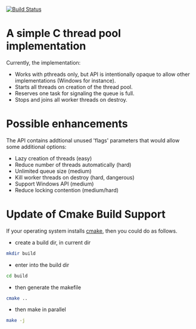 [![Build Status](https://travis-ci.org/mbrossard/threadpool.svg?branch=master)](https://travis-ci.org/mbrossard/threadpool)

A simple C thread pool implementation
=====================================

Currently, the implementation:
 * Works with pthreads only, but API is intentionally opaque to allow
   other implementations (Windows for instance).
 * Starts all threads on creation of the thread pool.
 * Reserves one task for signaling the queue is full.
 * Stops and joins all worker threads on destroy.

Possible enhancements
=====================

The API contains addtional unused 'flags' parameters that would allow
some additional options:

 * Lazy creation of threads (easy)
 * Reduce number of threads automatically (hard)
 * Unlimited queue size (medium)
 * Kill worker threads on destroy (hard, dangerous)
 * Support Windows API (medium)
 * Reduce locking contention (medium/hard)
 
Update of Cmake Build Support
=====================
If your operating system installs [cmake](https://cmake.org/), then you could do as follows.   

- create a build dir, in current dir
```zsh
mkdir build
```

- enter into the build dir
```zsh
cd build
```

- then generate the makefile
```zsh
cmake ..
```

- then make in parallel
```zsh
make -j
```

